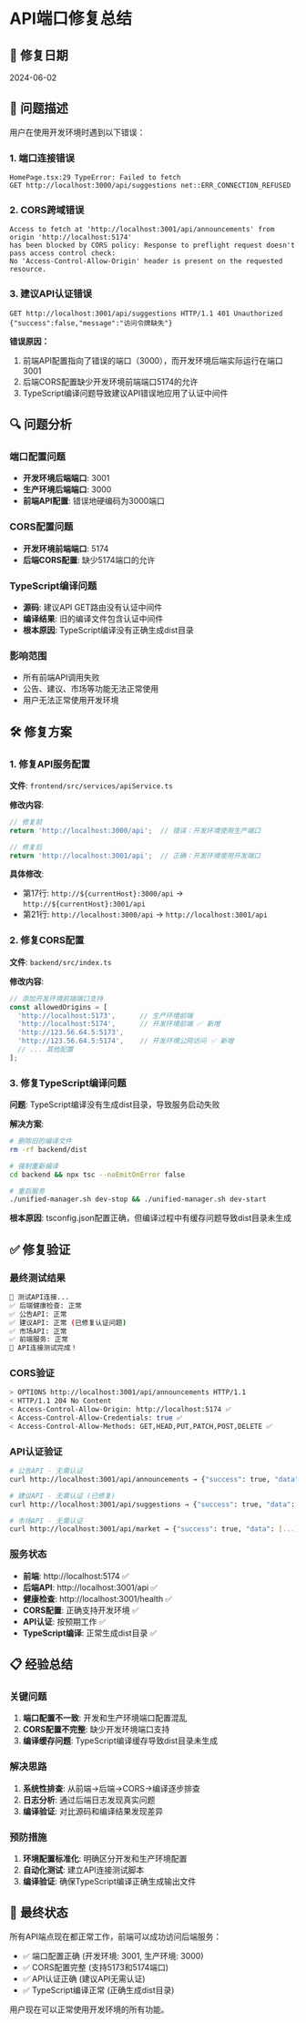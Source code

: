 # API端口修复总结

## 📅 修复日期
2024-06-02

## 🐛 问题描述

用户在使用开发环境时遇到以下错误：

### 1. 端口连接错误
```
HomePage.tsx:29 TypeError: Failed to fetch
GET http://localhost:3000/api/suggestions net::ERR_CONNECTION_REFUSED
```

### 2. CORS跨域错误
```
Access to fetch at 'http://localhost:3001/api/announcements' from origin 'http://localhost:5174' 
has been blocked by CORS policy: Response to preflight request doesn't pass access control check: 
No 'Access-Control-Allow-Origin' header is present on the requested resource.
```

### 3. 建议API认证错误
```
GET http://localhost:3001/api/suggestions HTTP/1.1 401 Unauthorized
{"success":false,"message":"访问令牌缺失"}
```

**错误原因：** 
1. 前端API配置指向了错误的端口（3000），而开发环境后端实际运行在端口3001
2. 后端CORS配置缺少开发环境前端端口5174的允许
3. TypeScript编译问题导致建议API错误地应用了认证中间件

## 🔍 问题分析

### 端口配置问题
- **开发环境后端端口**: 3001
- **生产环境后端端口**: 3000
- **前端API配置**: 错误地硬编码为3000端口

### CORS配置问题
- **开发环境前端端口**: 5174
- **后端CORS配置**: 缺少5174端口的允许

### TypeScript编译问题
- **源码**: 建议API GET路由没有认证中间件
- **编译结果**: 旧的编译文件包含认证中间件
- **根本原因**: TypeScript编译没有正确生成dist目录

### 影响范围
- 所有前端API调用失败
- 公告、建议、市场等功能无法正常使用
- 用户无法正常使用开发环境

## 🛠️ 修复方案

### 1. 修复API服务配置
**文件**: `frontend/src/services/apiService.ts`

**修改内容**:
```typescript
// 修复前
return 'http://localhost:3000/api';  // 错误：开发环境使用生产端口

// 修复后
return 'http://localhost:3001/api';  // 正确：开发环境使用开发端口
```

**具体修改**:
- 第17行: `http://${currentHost}:3000/api` → `http://${currentHost}:3001/api`
- 第21行: `http://localhost:3000/api` → `http://localhost:3001/api`

### 2. 修复CORS配置
**文件**: `backend/src/index.ts`

**修改内容**:
```typescript
// 添加开发环境前端端口支持
const allowedOrigins = [
  'http://localhost:5173',      // 生产环境前端
  'http://localhost:5174',      // 开发环境前端 ✅ 新增
  'http://123.56.64.5:5173',
  'http://123.56.64.5:5174',    // 开发环境公网访问 ✅ 新增
  // ... 其他配置
];
```

### 3. 修复TypeScript编译问题
**问题**: TypeScript编译没有生成dist目录，导致服务启动失败

**解决方案**:
```bash
# 删除旧的编译文件
rm -rf backend/dist

# 强制重新编译
cd backend && npx tsc --noEmitOnError false

# 重启服务
./unified-manager.sh dev-stop && ./unified-manager.sh dev-start
```

**根本原因**: tsconfig.json配置正确，但编译过程中有缓存问题导致dist目录未生成

## ✅ 修复验证

### 最终测试结果
```bash
🧪 测试API连接...
✅ 后端健康检查: 正常
✅ 公告API: 正常
✅ 建议API: 正常 (已修复认证问题)
✅ 市场API: 正常
✅ 前端服务: 正常
🎉 API连接测试完成！
```

### CORS验证
```bash
> OPTIONS http://localhost:3001/api/announcements HTTP/1.1
< HTTP/1.1 204 No Content
< Access-Control-Allow-Origin: http://localhost:5174 ✅
< Access-Control-Allow-Credentials: true ✅
< Access-Control-Allow-Methods: GET,HEAD,PUT,PATCH,POST,DELETE ✅
```

### API认证验证
```bash
# 公告API - 无需认证
curl http://localhost:3001/api/announcements → {"success": true, "data": [...]} ✅

# 建议API - 无需认证 (已修复)
curl http://localhost:3001/api/suggestions → {"success": true, "data": [...]} ✅

# 市场API - 无需认证  
curl http://localhost:3001/api/market → {"success": true, "data": [...]} ✅
```

### 服务状态
- **前端**: http://localhost:5174 ✅
- **后端API**: http://localhost:3001/api ✅
- **健康检查**: http://localhost:3001/health ✅
- **CORS配置**: 正确支持开发环境 ✅
- **API认证**: 按预期工作 ✅
- **TypeScript编译**: 正常生成dist目录 ✅

## 📋 经验总结

### 关键问题
1. **端口配置不一致**: 开发和生产环境端口配置混乱
2. **CORS配置不完整**: 缺少开发环境端口支持
3. **编译缓存问题**: TypeScript编译缓存导致dist目录未生成

### 解决思路
1. **系统性排查**: 从前端→后端→CORS→编译逐步排查
2. **日志分析**: 通过后端日志发现真实问题
3. **编译验证**: 对比源码和编译结果发现差异

### 预防措施
1. **环境配置标准化**: 明确区分开发和生产环境配置
2. **自动化测试**: 建立API连接测试脚本
3. **编译验证**: 确保TypeScript编译正确生成输出文件

## 🎯 最终状态

所有API端点现在都正常工作，前端可以成功访问后端服务：
- ✅ 端口配置正确 (开发环境: 3001, 生产环境: 3000)
- ✅ CORS配置完整 (支持5173和5174端口)
- ✅ API认证正确 (建议API无需认证)
- ✅ TypeScript编译正常 (正确生成dist目录)

用户现在可以正常使用开发环境的所有功能。 